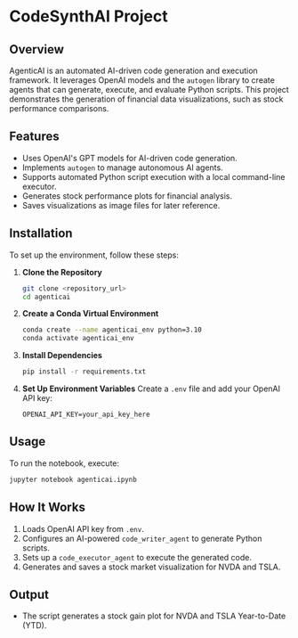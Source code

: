 # CodeSynthAI Project

## Overview

AgenticAI is an automated AI-driven code generation and execution framework. It leverages OpenAI models and the `autogen` library to create agents that can generate, execute, and evaluate Python scripts. This project demonstrates the generation of financial data visualizations, such as stock performance comparisons.

## Features

- Uses OpenAI's GPT models for AI-driven code generation.
- Implements `autogen` to manage autonomous AI agents.
- Supports automated Python script execution with a local command-line executor.
- Generates stock performance plots for financial analysis.
- Saves visualizations as image files for later reference.

## Installation

To set up the environment, follow these steps:

1. **Clone the Repository**

   ```bash
   git clone <repository_url>
   cd agenticai
   ```

2. **Create a Conda Virtual Environment**

   ```bash
   conda create --name agenticai_env python=3.10
   conda activate agenticai_env
   ```

3. **Install Dependencies**

   ```bash
   pip install -r requirements.txt
   ```

4. **Set Up Environment Variables**
   Create a `.env` file and add your OpenAI API key:

   ```
   OPENAI_API_KEY=your_api_key_here
   ```

## Usage

To run the notebook, execute:

```bash
jupyter notebook agenticai.ipynb
```

## How It Works

1. Loads OpenAI API key from `.env`.
2. Configures an AI-powered `code_writer_agent` to generate Python scripts.
3. Sets up a `code_executor_agent` to execute the generated code.
4. Generates and saves a stock market visualization for NVDA and TSLA.

## Output

- The script generates a stock gain plot for NVDA and TSLA Year-to-Date (YTD).
